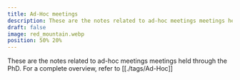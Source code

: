```yaml
---
title: Ad-Hoc meetings
description: These are the notes related to ad-hoc meetings meetings held through the PhD
draft: false
image: red_mountain.webp
position: 50% 20%
---
```


These are the notes related to ad-hoc meetings meetings held through the PhD.
For a complete overview, refer to [[./tags/Ad-Hoc]]
